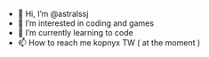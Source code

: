- 👋 Hi, I’m @astralssj
- 👀 I’m interested in coding and games 
- 🌱 I’m currently learning to code
- 📫 How to reach me kopnyx TW ( at the moment )

<!---
astralssj/astralssj is a ✨ special ✨ repository because its `README.md` (this file) appears on your GitHub profile.
You can click the Preview link to take a look at your changes.
--->
